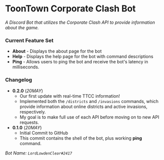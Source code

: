 # ToonTown Corporate Clash Bot
*A Discord Bot that utilizes the Corporate Clash API to provide information about the game.*

### Current Feature Set
* **About** - Displays the about page for the bot
* **Help** - Displays the help page for the bot with command descriptions
* **Ping** - Allows users to ping the bot and receive the bot's latency in milliseconds.

### Changelog
* **0.2.0** (*20MAY*)
  * Our first update with real-time TTCC information!
  * Implemented both the `/districts` and `/invasions` commands, which provide information about online districts and active invasions, respectively.
  * My goal is to make full use of each API before moving on to new API requests.
* **0.1.0** (*20MAY*)
  * Initial Commit to GitHub
  * This commit contains the shell of the bot, plus working **ping** command.

*Bot Name: `LordLowdenClear#2417`*